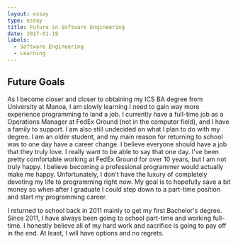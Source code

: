 ```yaml
---
layout: essay
type: essay
title: Future in Software Engineering
date: 2017-01-19
labels:
  - Software Engineering
  - Learning
---
```


## Future Goals

As I become closer and closer to obtaining my ICS BA degree from University at Manoa, I am slowly learning I need to gain way more experience programming to land a job.  I currently have a full-time job as a Operations Manager at FedEx Ground (not in the computer field), and I have a family to support.  I am also still undecided on what I plan to do with my degree.  I am an older student, and my main reason for returning to school was to one day have a career change.  I believe everyone should have a job that they truly love.  I really want to be able to say that one day.  I've been pretty comfortable working at FedEx Ground for over 10 years, but I am not truly happy.  I believe becoming a professional programmer would actually make me happy.  Unfortunately, I don't have the luxury of completely devoting my life to programming right now.  My goal is to hopefully save a bit money so when after I graduate I could step down to a part-time position and start my programming career.  

I returned to school back in 2011 mainly to get my first Bachelor's degree.  Since 2011, I have always been going to school part-time and working full-time.  I honestly believe all of my hard work and sacrifice is going to pay off in the end.  At least, I will have options and no regrets.
